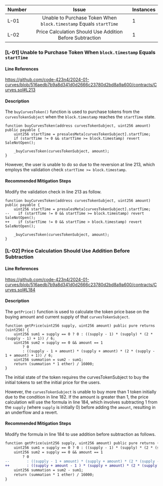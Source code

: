 | Number |  Issue   | Instances |
| ------ |:--------:| --------- |
| L-01   | Unable to Purchase Token When `block.timestamp` Equals `startTime` | 1         |
| L-02   | Price Calculation Should Use Addition Before Subtraction | 1         |



### [L-01] Unable to Purchase Token When `block.timestamp` Equals `startTime`

#### Line References
https://github.com/code-423n4/2024-01-curves/blob/516aedb7b9a8d341d0d2666c23780d2bd8a9a600/contracts/Curves.sol#L213

#### Description
The `buyCurvesToken()` function is used to purchase tokens from the `curvesTokenSubject` when the `block.timestamp` reaches the `startTime` state.

```solidity=211
function buyCurvesToken(address curvesTokenSubject, uint256 amount) public payable {
    uint256 startTime = presalesMeta[curvesTokenSubject].startTime;
    if (startTime != 0 && startTime >= block.timestamp) revert SaleNotOpen();

    _buyCurvesToken(curvesTokenSubject, amount);
}
```

However, the user is unable to do so due to the reversion at line 213, which employs the validation check `startTime >= block.timestamp`.

#### Recommended Mitigation Steps
Modify the validation check in line 213 as follow.

```solidity=211
function buyCurvesToken(address curvesTokenSubject, uint256 amount) public payable {
    uint256 startTime = presalesMeta[curvesTokenSubject].startTime;
--    if (startTime != 0 && startTime >= block.timestamp) revert SaleNotOpen();
++    if (startTime != 0 && startTime > block.timestamp) revert SaleNotOpen();

    _buyCurvesToken(curvesTokenSubject, amount);
}
```


### [L-02] Price Calculation Should Use Addition Before Subtraction

#### Line References
https://github.com/code-423n4/2024-01-curves/blob/516aedb7b9a8d341d0d2666c23780d2bd8a9a600/contracts/Curves.sol#L184

#### Description
The `getPrice()` function is used to calculate the token price base on the buying amount and current supply of that `curvesTokenSubject`.

```solidity=180
function getPrice(uint256 supply, uint256 amount) public pure returns (uint256) {
    uint256 sum1 = supply == 0 ? 0 : ((supply - 1) * (supply) * (2 * (supply - 1) + 1)) / 6;
    uint256 sum2 = supply == 0 && amount == 1
        ? 0
        : ((supply - 1 + amount) * (supply + amount) * (2 * (supply - 1 + amount) + 1)) / 6;
    uint256 summation = sum2 - sum1;
    return (summation * 1 ether) / 16000;
}
```

The initial state of the token requires the curvesTokenSubject to buy the initial tokens to set the initial price for the users.

However, the `curvesTokenSubject` is unable to buy more than 1 token initially due to the condition in line 182. If the amount is greater than 1, the price calculation will use the formula in line 184, which involves subtracting 1 from the `supply` (where `supply` is initially 0) before adding the `amount`, resulting in an underflow and a revert.

#### Recommended Mitigation Steps
Modify the formula in line 184 to use addition before subtraction as follows.

```diff
function getPrice(uint256 supply, uint256 amount) public pure returns (uint256) {
    uint256 sum1 = supply == 0 ? 0 : ((supply - 1) * (supply) * (2 * (supply - 1) + 1)) / 6;
    uint256 sum2 = supply == 0 && amount == 1
        ? 0
--        : ((supply - 1 + amount) * (supply + amount) * (2 * (supply - 1 + amount) + 1)) / 6;
++        : ((supply + amount - 1 ) * (supply + amount) * (2 * (supply + amount - 1 ) + 1)) / 6;
    uint256 summation = sum2 - sum1;
    return (summation * 1 ether) / 16000;
}
```